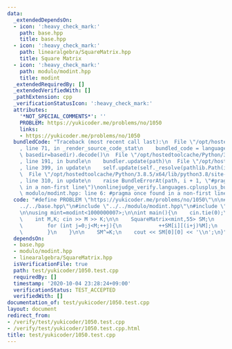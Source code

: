 ```yaml
---
data:
  _extendedDependsOn:
  - icon: ':heavy_check_mark:'
    path: base.hpp
    title: base.hpp
  - icon: ':heavy_check_mark:'
    path: linearalgebra/SquareMatrix.hpp
    title: Square Matrix
  - icon: ':heavy_check_mark:'
    path: modulo/modint.hpp
    title: modint
  _extendedRequiredBy: []
  _extendedVerifiedWith: []
  _pathExtension: cpp
  _verificationStatusIcon: ':heavy_check_mark:'
  attributes:
    '*NOT_SPECIAL_COMMENTS*': ''
    PROBLEM: https://yukicoder.me/problems/no/1050
    links:
    - https://yukicoder.me/problems/no/1050
  bundledCode: "Traceback (most recent call last):\n  File \"/opt/hostedtoolcache/Python/3.8.5/x64/lib/python3.8/site-packages/onlinejudge_verify/documentation/build.py\"\
    , line 71, in _render_source_code_stat\n    bundled_code = language.bundle(stat.path,\
    \ basedir=basedir).decode()\n  File \"/opt/hostedtoolcache/Python/3.8.5/x64/lib/python3.8/site-packages/onlinejudge_verify/languages/cplusplus.py\"\
    , line 191, in bundle\n    bundler.update(path)\n  File \"/opt/hostedtoolcache/Python/3.8.5/x64/lib/python3.8/site-packages/onlinejudge_verify/languages/cplusplus_bundle.py\"\
    , line 399, in update\n    self.update(self._resolve(pathlib.Path(included), included_from=path))\n\
    \  File \"/opt/hostedtoolcache/Python/3.8.5/x64/lib/python3.8/site-packages/onlinejudge_verify/languages/cplusplus_bundle.py\"\
    , line 310, in update\n    raise BundleErrorAt(path, i + 1, \"#pragma once found\
    \ in a non-first line\")\nonlinejudge_verify.languages.cplusplus_bundle.BundleErrorAt:\
    \ modulo/modint.hpp: line 6: #pragma once found in a non-first line\n"
  code: "#define PROBLEM \"https://yukicoder.me/problems/no/1050\"\n\n#include \"\
    ../../base.hpp\"\n#include \"../../modulo/modint.hpp\"\n#include \"../../linearalgebra/SquareMatrix.hpp\"\
    \n\nusing mint=modint<1000000007>;\n\nint main(){\n    cin.tie(0);\n    ios::sync_with_stdio(false);\n\
    \    int M,K; cin >> M >> K;\n\n    SquareMatrix<mint,55> SM;\n    for (int i=0;i<M;++i){\n\
    \        for (int j=0;j<M;++j){\n            ++SM[i][(i+j)%M];\n            ++SM[i][i*j%M];\n\
    \        }\n    }\n\n    SM^=K;\n    cout << SM[0][0] << '\\n';\n}"
  dependsOn:
  - base.hpp
  - modulo/modint.hpp
  - linearalgebra/SquareMatrix.hpp
  isVerificationFile: true
  path: test/yukicoder/1050.test.cpp
  requiredBy: []
  timestamp: '2020-10-04 23:28:24+09:00'
  verificationStatus: TEST_ACCEPTED
  verifiedWith: []
documentation_of: test/yukicoder/1050.test.cpp
layout: document
redirect_from:
- /verify/test/yukicoder/1050.test.cpp
- /verify/test/yukicoder/1050.test.cpp.html
title: test/yukicoder/1050.test.cpp
---
```

